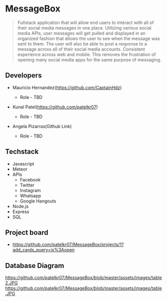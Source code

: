 # MessageBox

> Fullstack application that will allow end users to interact with all of their social media messages in one place. Utilizing various social media APIs, user messages will get pulled and displayed in an organized fashion that allows the user to see when the message was sent to them. The user will also be able to post a response to a message across all of their social media accounts. Consistent experience across web and mobile. This removes the frustration of opening many social media apps for the same purpose of messaging.



## Developers

- Mauricio Hernandez(https://github.com/CaptainHdz)
  - Role - TBD

- Kunal Patel(https://github.com/patelkr07)
  - Role - TBD

- Angela Pizarras(Github Link)
  - Role - TBD



## Techstack

* Javascript
* Meteor
* APIs
    * Facebook
    * Twitter
    * Instagram
    * Whatsapp
    * Google Hangouts
* Node.js
* Express
* SQL

## Project board

- https://github.com/patelkr07/MessageBox/projects/1?add_cards_query=is%3Aopen

## Database Diagram
https://github.com/patelkr07/MessageBox/blob/master/assets/images/table2.JPG
https://github.com/patelkr07/MessageBox/blob/master/assets/images/table.JPG

